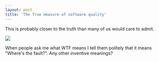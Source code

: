 ```yaml
---
layout: post
title: 'The True measure of software quality'
---
```

This is probably closer to the truth than many of us would care to admit.

![](http://s3.amazonaws.com/BlueOnionSoftware/Blog/wtf.jpg)

When people ask me what WTF means I tell them politely that it means "Where's the fault?". Any other inventive meanings?

